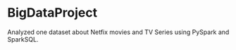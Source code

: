 # BigDataProject

Analyzed one dataset about Netfix movies and TV Series using PySpark and SparkSQL.
